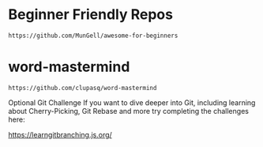 # Beginner Friendly Repos
    https://github.com/MunGell/awesome-for-beginners

# word-mastermind
    https://github.com/clupasq/word-mastermind

Optional Git Challenge
If you want to dive deeper into Git, including learning about Cherry-Picking, Git Rebase and more try completing the challenges here:

https://learngitbranching.js.org/